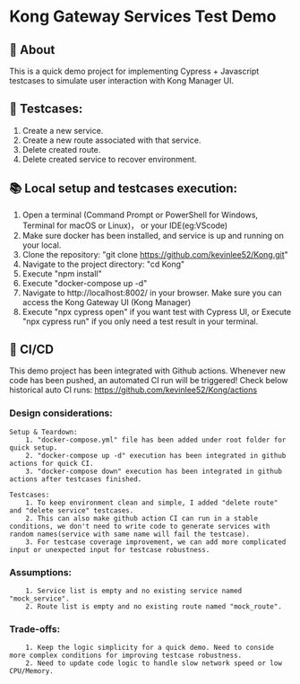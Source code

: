 # Kong Gateway Services Test Demo

## 🚀 About

This is a quick demo project for implementing Cypress + Javascript testcases to simulate user interaction with Kong Manager UI.

## 📝 Testcases:

1. Create a new service.
2. Create a new route associated with that service.
3. Delete created route.
4. Delete created service to recover environment.

## 📚 Local setup and testcases execution:

1. Open a terminal (Command Prompt or PowerShell for Windows, Terminal for macOS or Linux)， or your IDE(eg:VScode)
2. Make sure docker has been installed, and service is up and running on your local.
3. Clone the repository: "git clone https://github.com/kevinlee52/Kong.git"
4. Navigate to the project directory: "cd Kong"
5. Execute "npm install"
6. Execute "docker-compose up -d"
7. Navigate to http://localhost:8002/ in your browser. Make sure you can access the Kong Gateway UI (Kong Manager)
8. Execute "npx cypress open" if you want test with Cypress UI, or Execute "npx cypress run" if you only need a test result in your terminal.

## 🤝 CI/CD

This demo project has been integrated with Github actions.
Whenever new code has been pushed, an automated CI run will be triggered! Check below historical auto CI runs:
https://github.com/kevinlee52/Kong/actions

### Design considerations:

    Setup & Teardown:
        1. "docker-compose.yml" file has been added under root folder for quick setup.
        2. "docker-compose up -d" execution has been integrated in github actions for quick CI.
        3. "docker-compose down" execution has been integrated in github actions after testcases finished.

    Testcases:
        1. To keep environment clean and simple, I added "delete route" and "delete service" testcases.
        2. This can also make github action CI can run in a stable conditions, we don't need to write code to generate services with random names(service with same name will fail the testcase).
        3. For testcase coverage improvement, we can add more complicated input or unexpected input for testcase robustness.

### Assumptions:

        1. Service list is empty and no existing service named "mock_service".
        2. Route list is empty and no existing route named "mock_route".

### Trade-offs:

        1. Keep the logic simplicity for a quick demo. Need to conside more complex conditions for improving testcase robustness.
        2. Need to update code logic to handle slow network speed or low CPU/Memory.
